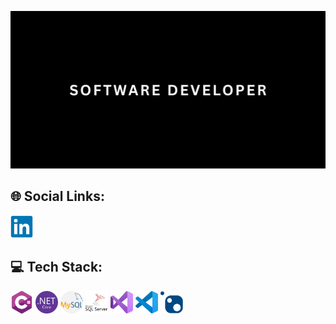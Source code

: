 
<p align="center">
  <img alt="Header" src="./header.png" />
</p>

## 🌐 Social Links:
<div class="container">
  <div class="row">
    <div class="col-4 d-flex align-items-center gap-10">
     <a href="https://www.linkedin.com/in/leonel-pobre-053b32203" target="_blank">
          <img alt="LinkedIn" src="./LinkedIn.png" width="36" height="36" title="My LinkedIn Profile" />
    </a>
    </div>
  </div>
</div>

## 💻 Tech Stack:
<div class="container">
  <div class="row">
    <div class="col-4 d-flex align-items-center gap-10">
      <img alt="C#" src="./c-sharp.png" width="36" height="36" title="C# .Net" />
      <img alt=".Net Core" src="./NET core.png" width="36" height="36" title=".Net Core" />
      <img alt="MySQL" src="./mysql.png" width="36" height="36" title="My SQL" />
      <img alt="SQL-Server" src="./sql-server.png" width="36" height="36" title="Microsoft SQL Server" />
      <img alt="Visual Studio" src="./visual-basic.png" width="36" height="36" title="Visual Studio"/>
      <img alt="VS Code" src="./Visual Studio Code (VS Code).png" width="36" height="36" title="Visual Studio Code"/>
      <img alt="NuGet" src="./NuGet.png" width="36" height="36" title="Nuget Package" />     
    </div>
  </div>
</div>


 

